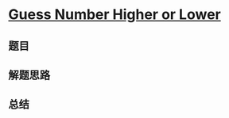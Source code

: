 # [Guess Number Higher or Lower](https://leetcode.com/problems/guess-number-higher-or-lower/)
## 题目


## 解题思路


## 总结


